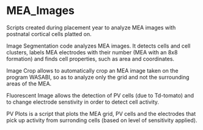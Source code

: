 # MEA_Images

Scripts created during placement year to analyze MEA images with postnatal cortical cells platted on.

Image Segmentation code analyzes MEA images. It detects cells and cell clusters, labels MEA electrodes with their number (MEA with an 8x8 formation) and finds cell properties, such as area and coordinates.

Image Crop allows to automatically crop an MEA image taken on the program WASABI, so as to analyze only the grid and not the surrounding areas of the MEA.

Fluorescent Image allows the detection of PV cells (due to Td-tomato) and to change electrode senstivity in order to detect cell activity.

PV Plots is a script that plots the MEA grid, PV cells and the electrodes that pick up activity from surronding cells (based on level of sensitivity applied).
